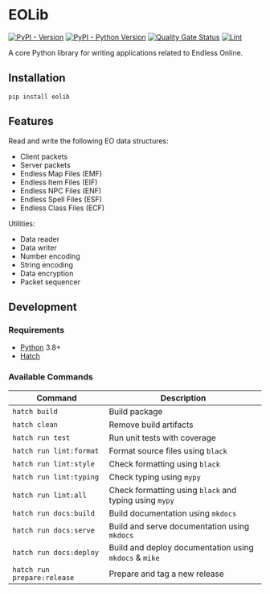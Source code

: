# EOLib

[![PyPI - Version](https://img.shields.io/pypi/v/eolib.svg)](https://pypi.org/project/eolib)
[![PyPI - Python Version](https://img.shields.io/pypi/pyversions/eolib.svg)](https://pypi.org/project/eolib)
[![Quality Gate Status](https://sonarcloud.io/api/project_badges/measure?project=Cirras_eolib-python&metric=alert_status)](https://sonarcloud.io/summary/new_code?id=Cirras_eolib-python)
[![Lint](https://github.com/Cirras/eolib-python/actions/workflows/lint.yml/badge.svg?event=push)](https://github.com/Cirras/eolib-python/actions/workflows/lint.yml)

A core Python library for writing applications related to Endless Online.

## Installation

```console
pip install eolib
```

## Features

Read and write the following EO data structures:

- Client packets
- Server packets
- Endless Map Files (EMF)
- Endless Item Files (EIF)
- Endless NPC Files (ENF)
- Endless Spell Files (ESF)
- Endless Class Files (ECF)

Utilities:

- Data reader
- Data writer
- Number encoding
- String encoding
- Data encryption
- Packet sequencer

## Development

### Requirements

- [Python](https://www.python.org/downloads/) 3.8+
- [Hatch](https://hatch.pypa.io/latest/install/)

### Available Commands

| Command                     | Description                                            |
| --------------------------- | ------------------------------------------------------ |
| `hatch build`               | Build package                                          |
| `hatch clean`               | Remove build artifacts                                 |
| `hatch run test`            | Run unit tests with coverage                           |
| `hatch run lint:format`     | Format source files using `black`                      |
| `hatch run lint:style`      | Check formatting using `black`                         |
| `hatch run lint:typing`     | Check typing using `mypy`                              |
| `hatch run lint:all`        | Check formatting using `black` and typing using `mypy` |
| `hatch run docs:build`      | Build documentation using `mkdocs`                     |
| `hatch run docs:serve`      | Build and serve documentation using `mkdocs`           |
| `hatch run docs:deploy`     | Build and deploy documentation using `mkdocs` & `mike` |
| `hatch run prepare:release` | Prepare and tag a new release                          |